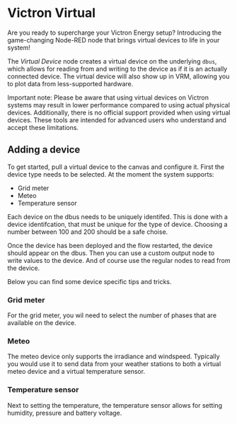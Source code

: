 # Victron Virtual

Are you ready to supercharge your Victron Energy setup? Introducing the game-changing Node-RED node that brings virtual devices to life in your system!

The _Virtual Device_ node creates a virtual device on the underlying `dbus`, which allows for reading from and writing to the device as
if it is an actually connected device. The virtual device will also show up in VRM, allowing you to plot data from less-supported hardware.

Important note: Please be aware that using virtual devices on Victron systems may result in lower performance compared to using actual physical devices. Additionally, there is no official support provided when using virtual devices. These tools are intended for advanced users who understand and accept these limitations.

## Adding a device

To get started, pull a virtual device to the canvas and configure it. First the device type needs to be selected. At the moment the system supports:
- Grid meter
- Meteo
- Temperature sensor

Each device on the dbus needs to be uniquely identifed. This is done with a device identifcation, that must be unique for the type of device. Choosing a number between 100 and 200 should be a safe choise.

Once the device has been deployed and the flow restarted, the device should appear on the dbus. Then you can use a custom output
node to write values to the device. And of course use the regular nodes to read from the device.

Below you can find some device specific tips and tricks.

### Grid meter

For the grid meter, you wil need to select the number of phases that are available on the device.

### Meteo

The meteo device only supports the irradiance and windspeed. Typically you would use it to send data from your weather stations
to both a virtual meteo device and a virtual temperature sensor.

### Temperature sensor

Next to setting the temperature, the temperature sensor allows for setting humidity, pressure and battery voltage.

